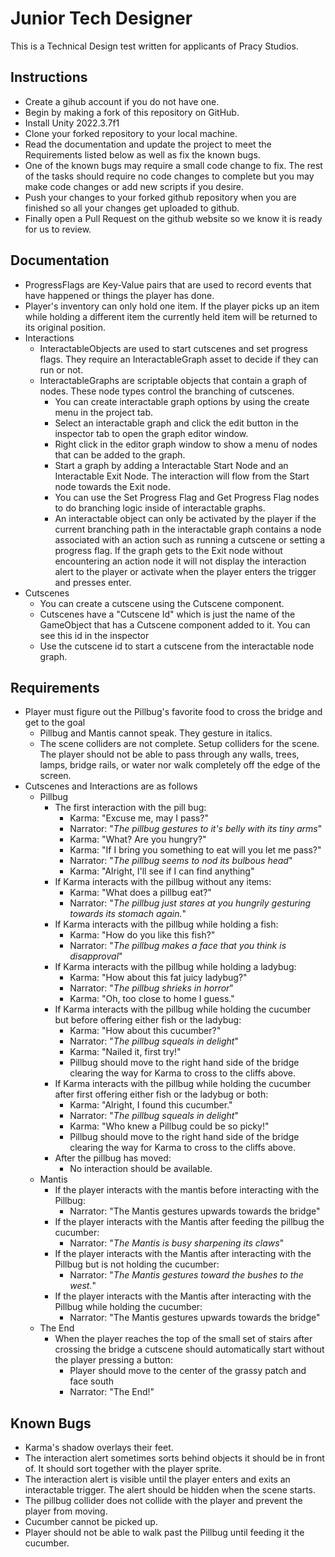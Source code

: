 # Junior Tech Designer
This is a Technical Design test written for applicants of Pracy Studios.

## Instructions
- Create a gihub account if you do not have one. <br/>
- Begin by making a fork of this repository on GitHub.<br/>
- Install Unity 2022.3.7f1 <br/>
- Clone your forked repository to your local machine. <br/>
- Read the documentation and update the project to meet the Requirements listed below as well as fix the known bugs.
- One of the known bugs may require a small code change to fix. The rest of the tasks should require no code changes to complete but you may make code changes or add new scripts if you desire. <br/>
- Push your changes to your forked github repository when you are finished so all your changes get uploaded to github. <br/> 
- Finally open a Pull Request on the github website so we know it is ready for us to review. <br/>

## Documentation
 - ProgressFlags are Key-Value pairs that are used to record events that have happened or things the player has done.
 - Player's inventory can only hold one item. If the player picks up an item while holding a different item the currently held item will be returned to its original position.
 - Interactions
 	- InteractableObjects are used to start cutscenes and set progress flags. They require an InteractableGraph asset to decide if they can run or not.
 	- InteractableGraphs are scriptable objects that contain a graph of nodes. These node types control the branching of cutscenes.
 		- You can create interactable graph options by using the create menu in the project tab.
 		- Select an interactable graph and click the edit button in the inspector tab to open the graph editor window.
 		- Right click in the editor graph window to show a menu of nodes that can be added to the graph.
 		- Start a graph by adding a Interactable Start Node and an Interactable Exit Node. The interaction will flow from the Start node towards the Exit node.
 		- You can use the Set Progress Flag and Get Progress Flag nodes to do branching logic inside of interactable graphs.
 		- An interactable object can only be activated by the player if the current branching path in the interactable graph contains a node associated with an action such as running a cutscene or setting a progress flag. If the graph gets to the Exit node without encountering an action node it will not display the interaction alert to the player or activate when the player enters the trigger and presses enter.
 - Cutscenes
 	- You can create a cutscene using the Cutscene component.
 	- Cutscenes have a "Cutscene Id" which is just the name of the GameObject that has a Cutscene component added to it. You can see this id in the inspector
 	- Use the cutscene id to start a cutscene from the interactable node graph.

## Requirements
 - Player must figure out the Pillbug's favorite food to cross the bridge and get to the goal
 	- Pillbug and Mantis cannot speak. They gesture in italics.
 	- The scene colliders are not complete. Setup colliders for the scene. The player should not be able to pass through any walls, trees, lamps, bridge rails, or water nor walk completely off the edge of the screen.
  - Cutscenes and Interactions are as follows
 	  - Pillbug
   		- The first interaction with the pill bug:
   			- Karma: "Excuse me, may I pass?"
   			- Narrator: "*The pillbug gestures to it's belly with its tiny arms*"
   			- Karma: "What? Are you hungry?"
   			- Karma: "If I bring you something to eat will you let me pass?"
   			- Narrator: "*The pillbug seems to nod its bulbous head*"
   			- Karma: "Alright, I'll see if I can find anything"
   		- If Karma interacts with the pillbug without any items:
   			- Karma: "What does a pillbug eat?"
   			- Narrator: "*The pillbug just stares at you hungrily gesturing towards its stomach again.*"
   		- If Karma interacts with the pillbug while holding a fish:
   			- Karma: "How do you like this fish?"
   			- Narrator: "*The pillbug makes a face that you think is disapproval*"
   		- If Karma interacts with the pillbug while holding a ladybug:
   			- Karma: "How about this fat juicy ladybug?"
   			- Narrator: "*The pillbug shrieks in horror*"
   			- Karma: "Oh, too close to home I guess."
   		- If Karma interacts with the pillbug while holding the cucumber but before offering either fish or the ladybug:
   			- Karma: "How about this cucumber?"
   			- Narrator: "*The pillbug squeals in delight*"
   			- Karma: "Nailed it, first try!"
   			- Pillbug should move to the right hand side of the bridge clearing the way for Karma to cross to the cliffs above.
   		- If Karma interacts with the pillbug while holding the cucumber after first offering either fish or the ladybug or both:
   			- Karma: "Alright, I found this cucumber."
   			- Narrator: "*The pillbug squeals in delight*"
   			- Karma: "Who knew a Pillbug could be so picky!"
   			 - Pillbug should move to the right hand side of the bridge clearing the way for Karma to cross to the cliffs above.
   		- After the pillbug has moved:
          - No interaction should be available.
   	- Mantis
   		- If the player interacts with the mantis before interacting with the Pillbug:
   		  - Narrator: "The Mantis gestures upwards towards the bridge"
   		- If the player interacts with the Mantis after feeding the pillbug the cucumber:
   		  - Narrator: "*The Mantis is busy sharpening its claws*"
   		- If the player interacts with the Mantis after interacting with the Pillbug but is not holding the cucumber:
   		  - Narrator: "*The Mantis gestures toward the bushes to the west.*"
   		- If the player interacts with the Mantis after interacting with the Pillbug while holding the cucumber:
   		  - Narrator: "The Mantis gestures upwards towards the bridge"
   	- The End
   		- When the player reaches the top of the small set of stairs after crossing the bridge a cutscene should automatically start without the player pressing a button:
   			- Player should move to the center of the grassy patch and face south
   			- Narrator: "The End!"

## Known Bugs
 - Karma's shadow overlays their feet.
 - The interaction alert sometimes sorts behind objects it should be in front of. It should sort together with the player sprite.
 - The interaction alert is visible until the player enters and exits an interactable trigger. The alert should be hidden when the scene starts.
 - The pillbug collider does not collide with the player and prevent the player from moving.
 - Cucumber cannot be picked up.
 - Player should not be able to walk past the Pillbug until feeding it the cucumber.
